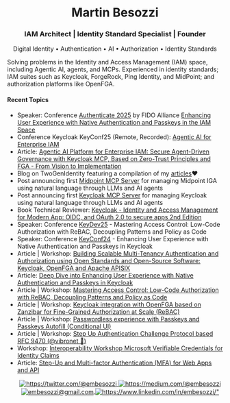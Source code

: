 <h1 align="center">Martin Besozzi</h1>
<h3 align="center">IAM Architect | Identity Standard Specialist | Founder </h3>
<p align="center"> Digital Identity • Authentication • AI • Authorization • Identity Standards</p>
Solving problems in the Identity and Access Management (IAM) space, including Agentic AI, agents, and MCPs. Experienced in identity standards; IAM suites such as Keycloak, ForgeRock, Ping Identity, and MidPoint; and authorization platforms like OpenFGA.
<h4>Recent Topics</h4>
<p align="center">
<ul>
     <li>Speaker: Conference <a href="https://authenticatecon.com/event/authenticate-2025/">Authenticate 2025</a> by FIDO Alliance <a href="https://www.linkedin.com/posts/embesozzi_authenticate2025-passkeys-identity-activity-7384738120610529280-LTs9?utm_source=share&utm_medium=member_desktop&rcm=ACoAAAakY8UBio1YDWcCyiTFBa_WdF8QNTgbMLM">Enhancing User Experience with Native Authentication and Passkeys in the IAM Space</a></li>
     <li>Conference Keycloak KeyConf25 (Remote, Recorded): <a href="https://www.youtube.com/watch?v=UeIiIrXesKU">Agentic AI for Enterprise IAM</a></li> 
     <li>Article: <a href="https://medium.com/@embesozzi/agentic-ai-platform-for-enterprise-iam-secure-agent-driven-governance-based-on-zero-trust-289a52f42790">Agentic AI Platform for Enterprise IAM: Secure Agent-Driven Governance with Keycloak MCP, Based on Zero-Trust Principles and FGA - From Vision to Implementation</a></li> 
     <li>Blog on TwoGenIdentity featuring a compilation of my <a href="https://twogenidentity.com/blog">articles</a>❤️</li>
     <li>Post announcing first <a href="https://www.linkedin.com/posts/embesozzi_midpoint-mcp-iga-activity-7331071290767839232-fnxC?utm_source=share&utm_medium=member_desktop&rcm=ACoAAAakY8UBio1YDWcCyiTFBa_WdF8QNTgbMLM">Midpoint MCP Server</a> for managing Midpoint IGA using natural language through LLMs and AI agents</li>
    <li>Post announcing first <a href="https://www.linkedin.com/posts/embesozzi_keycloak-llms-ai-activity-7325126855794036737-Gjut?utm_source=share&utm_medium=member_desktop&rcm=ACoAAAakY8UBio1YDWcCyiTFBa_WdF8QNTgbMLM">Keycloak MCP Server</a> for managing Keycloak using natural language through LLMs and AI agents</li>
    <li>Book Technical Reviewer: <a href="https://www.amazon.com/Keycloak-Identity-Management-Applications-applications-ebook/dp/B0BPY1RDND">Keycloak - Identity and Access Management for Modern App: OIDC, and OAuth 2.0 to secure apps 2nd Edition</a></li>
    <li>Speaker: Conference <a href="https://www.keycloak-day.dev">KeyDev25</a> - Mastering Access Control: Low-Code Authorization with ReBAC, Decoupling Patterns and Policy as Code</li> 
    <li>Speaker: Conference <a href="https://keyconf.dev">KeyConf24</a> - Enhancing User Experience with Native Authentication and Passkeys in Keycloak</li>
    <li>Article | Workshop: <a href="https://medium.com/@embesozzi/building-scalable-multi-tenancy-authentication-and-authorization-using-open-standards-and-7341fcd87b64">Building Scalable Multi-Tenancy Authentication and Authorization using Open Standards and Open-Source Software: Keycloak, OpenFGA and Apache APISIX</a></li>
    <li>Article: <a href="https://medium.com/@embesozzi/deep-dive-into-enhancing-user-experience-with-native-authentication-and-passkeys-in-keycloak-86fb72c64278">Deep Dive into Enhancing User Experience with Native Authentication and Passkeys in Keycloak</a></li>
    <li>Article | Workshop: <a href="https://embesozzi.medium.com/mastering-access-control-implementing-low-code-authorization-based-on-rebac-and-decoupling-pattern-f6f54f70115e">Mastering Access Control: Low-Code Authorization with ReBAC, Decoupling Patterns and Policy as Code</a></li>
    <li>Article | Workshop: <a href="https://medium.com/@embesozzi/keycloak-integration-with-openfga-based-on-zanzibar-for-fine-grained-authorization-at-scale-d3376de00f9a">Keycloak integration with OpenFGA based on Zanzibar for Fine-Grained Authorization at Scale (ReBAC)</a></li>
    <li>Article | Workshop: <a href="https://medium.com/@embesozzi/keycloak-workshop-for-step-up-with-mfa-biometrics-authentication-passkeys-b7020ea9ae1b">Passwordless experience with Passkeys and Passkeys Autofill (Conditional UI)<a></li>
    <li>Article | Workshop: <a href="https://medium.com/@embesozzi/keycloak-workshop-for-step-up-with-mfa-biometrics-authentication-passkeys-b7020ea9ae1b">Step Up Authentication Challenge Protocol based RFC 9470 (@vibronet 🖤) <a></li>
    <li>Workshop: <a href="https://github.com/twogenidentity/microsoft-verifiable-credentials-workshop">Interoperability Workshop Microsoft Verifiable Credentials for Identity Claims</a></li>         
    <li>Article: <a href="https://medium.com/@embesozzi/keycloak-step-up-authentication-for-web-and-api-3ef4c9f25d42">Step-Up and Multi-factor Authentication (MFA) for Web Apps and API</a>    
</p>
<p align="center">
    <a href="https://twitter.com/@embesozzi">
        <img align="center" src="https://img.shields.io/badge/Twitter-1DA1F2?style=for-the-badge&logo=twitter&logoColor=white" alt="https://twitter.com/@embesozzi" />
    </a>
    <a href="https://medium.com/@embesozzi">
        <img align="center" src="https://img.shields.io/badge/Medium-12100E?style=for-the-badge&logo=medium&logoColor=white" alt="https://medium.com/@embesozzi" />
    </a>		
    </a>
    <a title="embesozzi@gmail.com" href="mailto:embesozzi@gmail.com">
        <img align="center" src="https://img.shields.io/badge/Gmail-D14836?style=for-the-badge&logo=gmail&logoColor=white" alt="embesozzi@gmail.com" />
    </a>
    <a href="https://www.linkedin.com/in/embesozzi/">
        <img align="center" src="https://img.shields.io/badge/LinkedIn-0077B5?style=for-the-badge&logo=linkedin&logoColor=white" alt=https://www.linkedin.com/in/embesozzi/" />
    </a>
</p>
